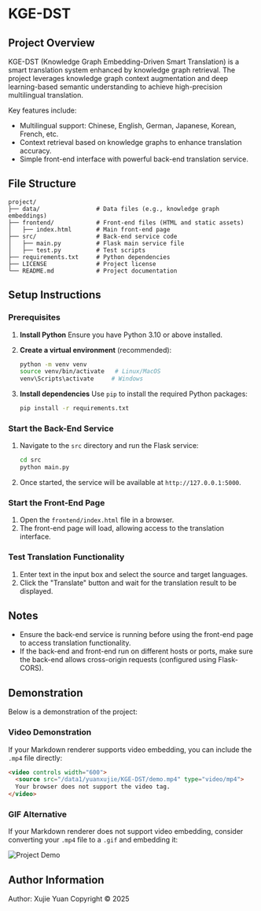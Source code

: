 # KGE-DST

## Project Overview
KGE-DST (Knowledge Graph Embedding-Driven Smart Translation) is a smart translation system enhanced by knowledge graph retrieval. The project leverages knowledge graph context augmentation and deep learning-based semantic understanding to achieve high-precision multilingual translation.

Key features include:
- Multilingual support: Chinese, English, German, Japanese, Korean, French, etc.
- Context retrieval based on knowledge graphs to enhance translation accuracy.
- Simple front-end interface with powerful back-end translation service.

## File Structure
```
project/
├── data/                # Data files (e.g., knowledge graph embeddings)
├── frontend/            # Front-end files (HTML and static assets)
│   ├── index.html       # Main front-end page
├── src/                 # Back-end service code
│   ├── main.py          # Flask main service file
│   ├── test.py          # Test scripts
├── requirements.txt     # Python dependencies
├── LICENSE              # Project license
└── README.md            # Project documentation
```

## Setup Instructions

### Prerequisites
1. **Install Python**
   Ensure you have Python 3.10 or above installed.

2. **Create a virtual environment** (recommended):
   ```bash
   python -m venv venv
   source venv/bin/activate   # Linux/MacOS
   venv\Scripts\activate     # Windows
   ```

3. **Install dependencies**
   Use `pip` to install the required Python packages:
   ```bash
   pip install -r requirements.txt
   ```

### Start the Back-End Service
1. Navigate to the `src` directory and run the Flask service:
   ```bash
   cd src
   python main.py
   ```
2. Once started, the service will be available at `http://127.0.0.1:5000`.

### Start the Front-End Page
1. Open the `frontend/index.html` file in a browser.
2. The front-end page will load, allowing access to the translation interface.

### Test Translation Functionality
1. Enter text in the input box and select the source and target languages.
2. Click the "Translate" button and wait for the translation result to be displayed.

## Notes
- Ensure the back-end service is running before using the front-end page to access translation functionality.
- If the back-end and front-end run on different hosts or ports, make sure the back-end allows cross-origin requests (configured using Flask-CORS).

## Demonstration

Below is a demonstration of the project:

### Video Demonstration
If your Markdown renderer supports video embedding, you can include the `.mp4` file directly:

```html
<video controls width="600">
  <source src="/data1/yuanxujie/KGE-DST/demo.mp4" type="video/mp4">
  Your browser does not support the video tag.
</video>
```

### GIF Alternative
If your Markdown renderer does not support video embedding, consider converting your `.mp4` file to a `.gif` and embedding it:

![Project Demo](path_to_your_demo.gif)

## Author Information
Author: Xujie Yuan
Copyright © 2025